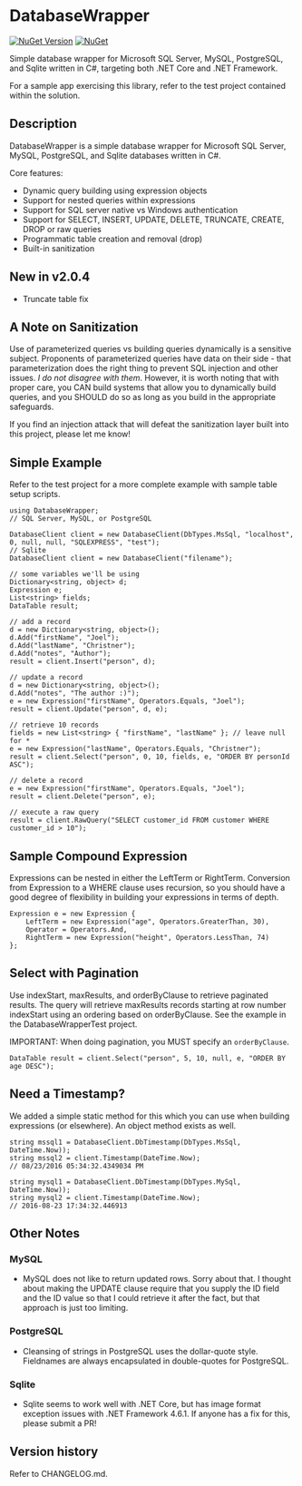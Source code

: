 # DatabaseWrapper

[![NuGet Version](https://img.shields.io/nuget/v/DatabaseWrapper.svg?style=flat)](https://www.nuget.org/packages/DatabaseWrapper/) [![NuGet](https://img.shields.io/nuget/dt/DatabaseWrapper.svg)](https://www.nuget.org/packages/DatabaseWrapper) 

Simple database wrapper for Microsoft SQL Server, MySQL, PostgreSQL, and Sqlite written in C#, targeting both .NET Core and .NET Framework.

For a sample app exercising this library, refer to the test project contained within the solution.

## Description

DatabaseWrapper is a simple database wrapper for Microsoft SQL Server, MySQL, PostgreSQL, and Sqlite databases written in C#.   

Core features:

- Dynamic query building using expression objects
- Support for nested queries within expressions
- Support for SQL server native vs Windows authentication
- Support for SELECT, INSERT, UPDATE, DELETE, TRUNCATE, CREATE, DROP or raw queries
- Programmatic table creation and removal (drop)
- Built-in sanitization

## New in v2.0.4

- Truncate table fix

## A Note on Sanitization

Use of parameterized queries vs building queries dynamically is a sensitive subject.  Proponents of parameterized queries have data on their side - that parameterization does the right thing to prevent SQL injection and other issues.  *I do not disagree with them*.  However, it is worth noting that with proper care, you CAN build systems that allow you to dynamically build queries, and you SHOULD do so as long as you build in the appropriate safeguards.

If you find an injection attack that will defeat the sanitization layer built into this project, please let me know!

## Simple Example

Refer to the test project for a more complete example with sample table setup scripts.
```
using DatabaseWrapper;
// SQL Server, MySQL, or PostgreSQL

DatabaseClient client = new DatabaseClient(DbTypes.MsSql, "localhost", 0, null, null, "SQLEXPRESS", "test");
// Sqlite
DatabaseClient client = new DatabaseClient("filename");

// some variables we'll be using
Dictionary<string, object> d;
Expression e;
List<string> fields;
DataTable result;

// add a record
d = new Dictionary<string, object>();
d.Add("firstName", "Joel");
d.Add("lastName", "Christner");
d.Add("notes", "Author");
result = client.Insert("person", d);

// update a record
d = new Dictionary<string, object>();
d.Add("notes", "The author :)");
e = new Expression("firstName", Operators.Equals, "Joel"); 
result = client.Update("person", d, e);

// retrieve 10 records
fields = new List<string> { "firstName", "lastName" }; // leave null for *
e = new Expression("lastName", Operators.Equals, "Christner"); 
result = client.Select("person", 0, 10, fields, e, "ORDER BY personId ASC");

// delete a record
e = new Expression("firstName", Operators.Equals, "Joel"); 
result = client.Delete("person", e);

// execute a raw query
result = client.RawQuery("SELECT customer_id FROM customer WHERE customer_id > 10");
```

## Sample Compound Expression

Expressions can be nested in either the LeftTerm or RightTerm.  Conversion from Expression to a WHERE clause uses recursion, so you should have a good degree of flexibility in building your expressions in terms of depth.
```
Expression e = new Expression {
	LeftTerm = new Expression("age", Operators.GreaterThan, 30),
	Operator = Operators.And,
	RightTerm = new Expression("height", Operators.LessThan, 74)
};
```

## Select with Pagination

Use indexStart, maxResults, and orderByClause to retrieve paginated results.  The query will retrieve maxResults records starting at row number indexStart using an ordering based on orderByClause.  See the example in the DatabaseWrapperTest project.

IMPORTANT: When doing pagination, you MUST specify an ```orderByClause```.
```
DataTable result = client.Select("person", 5, 10, null, e, "ORDER BY age DESC");
```

## Need a Timestamp?

We added a simple static method for this which you can use when building expressions (or elsewhere).  An object method exists as well.
```
string mssql1 = DatabaseClient.DbTimestamp(DbTypes.MsSql, DateTime.Now));
string mssql2 = client.Timestamp(DateTime.Now);
// 08/23/2016 05:34:32.4349034 PM

string mysql1 = DatabaseClient.DbTimestamp(DbTypes.MySql, DateTime.Now));
string mysql2 = client.Timestamp(DateTime.Now);
// 2016-08-23 17:34:32.446913 
```

## Other Notes

### MySQL

- MySQL does not like to return updated rows.  Sorry about that.  I thought about making the UPDATE clause require that you supply the ID field and the ID value so that I could retrieve it after the fact, but that approach is just too limiting.

### PostgreSQL

- Cleansing of strings in PostgreSQL uses the dollar-quote style.  Fieldnames are always encapsulated in double-quotes for PostgreSQL.

### Sqlite

- Sqlite seems to work well with .NET Core, but has image format exception issues with .NET Framework 4.6.1.  If anyone has a fix for this, please submit a PR!

## Version history

Refer to CHANGELOG.md.
